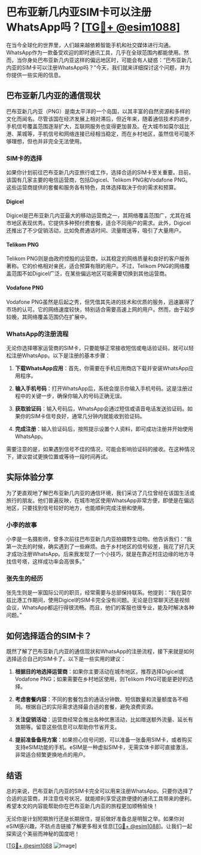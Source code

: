 # 巴布亚新几内亚SIM卡可以注册WhatsApp吗？[[TG💪+ @esim1088](https://t.me/s/esim1088)]

在当今全球化的世界里，人们越来越依赖智能手机和社交媒体进行沟通。WhatsApp作为一款备受欢迎的即时通讯工具，几乎在全球范围内都能使用。然而，当你身处巴布亚新几内亚这样的偏远地区时，可能会有人疑惑：“巴布亚新几内亚的SIM卡可以注册WhatsApp吗？”今天，我们就来详细探讨这个问题，并为你提供一些实用的信息。

## 巴布亚新几内亚的通信现状

巴布亚新几内亚（PNG）是南太平洋的一个岛国，以其丰富的自然资源和多样的文化而闻名。尽管该国在经济发展上相对滞后，但近年来，随着通信技术的进步，手机信号覆盖范围逐渐扩大，互联网服务也变得更加普及。在大城市如莫尔兹比港、莱城等，手机信号和网络连接已经相当稳定，而在乡村地区，虽然信号可能不够理想，但也并非完全无法使用。

### SIM卡的选择

如果你计划前往巴布亚新几内亚旅行或工作，选择合适的SIM卡至关重要。目前，该国有几家主要的电信运营商，包括Digicel、Telikom PNG和Vodafone PNG。这些运营商提供的套餐和服务各有特色，具体选择取决于你的需求和预算。

#### Digicel
Digicel是巴布亚新几内亚最大的移动运营商之一，其网络覆盖范围广，尤其在城市地区表现优秀。它提供多种预付费套餐，适合不同用户的需求。此外，Digicel还推出了不少促销活动，比如免费通话时间、流量赠送等，吸引了大量用户。

#### Telikom PNG
Telikom PNG则是由政府控股的运营商，以其稳定的网络质量和良好的客户服务著称。它的价格相对亲民，适合预算有限的用户。不过，Telikom PNG的网络覆盖范围不如Digicel广泛，在某些偏远地区可能需要切换到其他运营商。

#### Vodafone PNG
Vodafone PNG虽然是后起之秀，但凭借其先进的技术和优质的服务，迅速赢得了市场的认可。它的网络速度较快，特别适合需要高速上网的用户。然而，由于起步较晚，其网络覆盖范围仍在扩展中。

### WhatsApp的注册流程

无论你选择哪家运营商的SIM卡，只要能够正常接收短信或电话验证码，就可以轻松注册WhatsApp。以下是注册的基本步骤：

1. **下载WhatsApp应用**：首先，你需要在手机应用商店下载并安装WhatsApp应用程序。
   
2. **输入手机号码**：打开WhatsApp后，系统会提示你输入手机号码。这是注册过程中的关键一步，确保你输入的号码正确无误。

3. **获取验证码**：输入号码后，WhatsApp会通过短信或语音电话发送验证码。如果你的SIM卡信号良好，通常几分钟内就能收到验证码。

4. **完成注册**：输入验证码后，按照提示设置个人资料，即可成功注册并开始使用WhatsApp。

需要注意的是，如果遇到信号不佳的情况，可能会影响验证码的接收。在这种情况下，建议尝试更换位置或等待一段时间再试。

## 实际体验分享

为了更直观地了解巴布亚新几内亚的通信环境，我们采访了几位曾经在该国生活或旅行的朋友。他们普遍反映，在城市地区使用WhatsApp非常方便，即使是在偏远地区，只要找到信号较好的地方，也能顺利完成注册和使用。

### 小李的故事
小李是一名摄影师，曾多次前往巴布亚新几内亚拍摄野生动物。他告诉我们：“我第一次去的时候，确实遇到了一些麻烦。由于乡村地区的信号较差，我花了好几天才成功注册WhatsApp。后来我发现了一个小技巧，就是在靠近村庄边缘的地方寻找信号塔，这样成功率会高很多。”

### 张先生的经历
张先生则是一家国际公司的职员，经常需要与总部保持联系。他提到：“我在莫尔兹比港工作期间，使用Digicel的SIM卡完全没有问题。无论是日常聊天还是视频会议，WhatsApp都运行得很流畅。而且，他们的客服也很专业，能及时解决各种问题。”

## 如何选择适合的SIM卡？

既然了解了巴布亚新几内亚的通信现状和WhatsApp的注册流程，接下来就是如何选择适合自己的SIM卡了。以下是一些实用的建议：

1. **根据目的地选择运营商**：如果你主要活动在城市地区，推荐选择Digicel或Vodafone PNG；如果需要在乡村地区使用，则Telikom PNG可能是更好的选择。

2. **考虑套餐内容**：不同的套餐包含的通话分钟数、短信数量和流量额度各不相同。根据自己的实际需求选择最合适的套餐，避免浪费资源。

3. **关注促销活动**：运营商经常会推出各种优惠活动，比如赠送额外流量、延长有效期等。留意这些信息可以帮助你节省开支。

4. **提前准备备用方案**：如果担心信号问题，可以准备一张备用SIM卡，或者购买支持eSIM功能的手机。eSIM是一种虚拟SIM卡，无需实体卡即可直接激活，非常适合频繁更换地点的用户。

## 结语

总的来说，巴布亚新几内亚的SIM卡完全可以用来注册WhatsApp。只要你选择了合适的运营商，并注意信号状况，就能顺利享受这款便捷的通讯工具带来的便利。希望本文的内容能帮助你在巴布亚新几内亚的旅程更加顺畅愉快！

无论你是计划短期旅行还是长期居住，提前做好准备总是明智之举。如果你对eSIM感兴趣，不妨点击链接了解更多相关信息[[TG💪+ @esim1088](https://t.me/s/esim1088)]。让我们一起探索这个美丽而神秘的国度吧！

[[TG💪+ @esim1088](https://t.me/s/esim1088) ![Image](https://i.postimg.cc/4NQfJmqS/Snipaste-2025-05-13-00-14-12.png)]